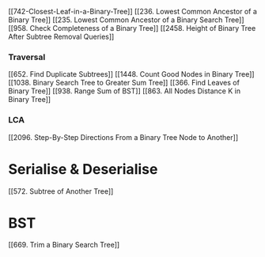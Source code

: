 [[742-Closest-Leaf-in-a-Binary-Tree]]
[[236. Lowest Common Ancestor of a Binary Tree]]
[[235. Lowest Common Ancestor of a Binary Search Tree]]
[[958. Check Completeness of a Binary Tree]]
[[2458. Height of Binary Tree After Subtree Removal Queries]]

### Traversal
[[652. Find Duplicate Subtrees]]
[[1448. Count Good Nodes in Binary Tree]]
[[1038. Binary Search Tree to Greater Sum Tree]]
[[366. Find Leaves of Binary Tree]]
[[938. Range Sum of BST]]
[[863. All Nodes Distance K in Binary Tree]]

### LCA
[[2096. Step-By-Step Directions From a Binary Tree Node to Another]]

# Serialise & Deserialise
[[572. Subtree of Another Tree]]


# BST

[[669. Trim a Binary Search Tree]]

